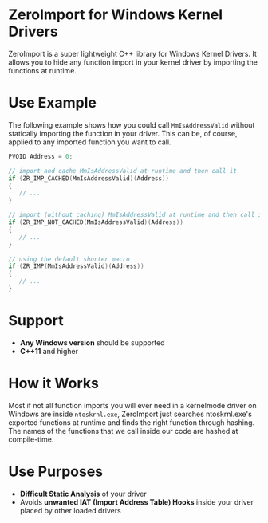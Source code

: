 # ZeroImport for Windows Kernel Drivers
ZeroImport is a super lightweight C++ library for Windows Kernel Drivers. It allows you to hide any function import in your kernel driver by importing the functions at runtime.

# Use Example
The following example shows how you could call `MmIsAddressValid` without statically importing the function in your driver. This can be, of course, applied to any imported function you want to call.
```cpp
PVOID Address = 0;

// import and cache MmIsAddressValid at runtime and then call it
if (ZR_IMP_CACHED(MmIsAddressValid)(Address))
{
   // ...
}

// import (without caching) MmIsAddressValid at runtime and then call it
if (ZR_IMP_NOT_CACHED(MmIsAddressValid)(Address))
{
   // ...
}

// using the default shorter macro
if (ZR_IMP(MmIsAddressValid)(Address))
{
   // ...
}
```

# Support
- **Any Windows version** should be supported
- **C++11** and higher

# How it Works
Most if not all function imports you will ever need in a kernelmode driver on Windows are inside `ntoskrnl.exe`, ZeroImport just searches ntoskrnl.exe's exported functions at runtime and finds the right function through hashing. The names of the functions that we call inside our code are hashed at compile-time.

# Use Purposes
- **Difficult Static Analysis** of your driver
- Avoids **unwanted IAT (Import Address Table) Hooks** inside your driver placed by other loaded drivers
